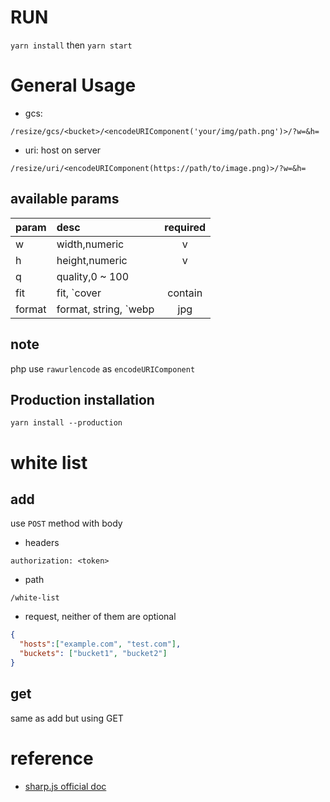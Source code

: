 # RUN
`yarn install` then `yarn start`

# General Usage
* gcs:
```
/resize/gcs/<bucket>/<encodeURIComponent('your/img/path.png')>/?w=&h=
```
* uri: host on server
```
/resize/uri/<encodeURIComponent(https://path/to/image.png)>/?w=&h=
```

## available params
| param  | desc                                                         | required |
| :----- | :----------------------------------------------------------- | :------: |
| w      | width,numeric                                                |    v     |
| h      | height,numeric                                               |    v     |
| q      | quality,0 ~ 100                                              |          |
| fit    | fit, `cover|contain|fill|inside|outside`, default: `contain` |          |
| format | format, string, `webp|jpg|jpeg|gif|png`, lowercase           |          |

## note
php use `rawurlencode` as `encodeURIComponent`
## Production installation
`yarn install --production`
# white list

## add
use `POST` method with body
* headers
```
authorization: <token>
```
* path
```
/white-list
```
* request, neither of them are optional
```json
{
  "hosts":["example.com", "test.com"],
  "buckets": ["bucket1", "bucket2"]
}
```
## get
same as add but using GET

# reference
* [sharp.js official doc](https://sharp.pixelplumbing.com/)
